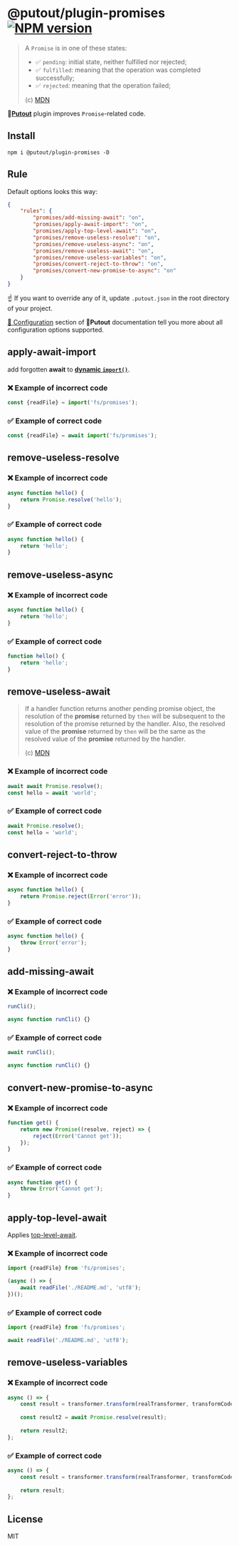 # @putout/plugin-promises [![NPM version][NPMIMGURL]][NPMURL]

[NPMIMGURL]: https://img.shields.io/npm/v/@putout/plugin-promises.svg?style=flat&longCache=true
[NPMURL]: https://npmjs.org/package/@putout/plugin-promises"npm"

> A `Promise` is in one of these states:
>
> - ✅ `pending`: initial state, neither fulfilled nor rejected;
> - ✅ `fulfilled`: meaning that the operation was completed successfully;
> - ✅ `rejected`: meaning that the operation failed;
>
> (c) [MDN](https://developer.mozilla.org/en-US/docs/Web/JavaScript/Reference/Global_Objects/Promise)

🐊[**Putout**](https://github.com/coderaiser/putout) plugin improves `Promise`-related code.

## Install

```
npm i @putout/plugin-promises -D
```

## Rule

Default options looks this way:

```json
{
    "rules": {
        "promises/add-missing-await": "on",
        "promises/apply-await-import": "on",
        "promises/apply-top-level-await": "on",
        "promises/remove-useless-resolve": "on",
        "promises/remove-useless-async": "on",
        "promises/remove-useless-await": "on",
        "promises/remove-useless-variables": "on",
        "promises/convert-reject-to-throw": "on",
        "promises/convert-new-promise-to-async": "on"
    }
}
```

☝️ If you want to override any of it, update `.putout.json` in the root directory of your project.

[🦉 Configuration](https://github.com/coderaiser/putout#-configuration) section of 🐊**Putout** documentation tell you more about all configuration options supported.

## apply-await-import

add forgotten **await** to [**dynamic `import()`**](https://developer.mozilla.org/en-US/docs/Web/JavaScript/Reference/Statements/import#dynamic_imports).

### ❌ Example of incorrect code

```js
const {readFile} = import('fs/promises');
```

### ✅ Example of correct code

```js
const {readFile} = await import('fs/promises');
```

## remove-useless-resolve

### ❌ Example of incorrect code

```js
async function hello() {
    return Promise.resolve('hello');
}
```

### ✅ Example of correct code

```js
async function hello() {
    return 'hello';
}
```

## remove-useless-async

### ❌ Example of incorrect code

```js
async function hello() {
    return 'hello';
}
```

### ✅ Example of correct code

```js
function hello() {
    return 'hello';
}
```

## remove-useless-await

> If a handler function returns another pending promise object, the resolution of the **promise** returned by `then` will be subsequent to the resolution of the promise returned by the handler. Also, the resolved value of the **promise** returned by `then` will be the same as the resolved value of the **promise** returned by the handler.
>
> (c) [MDN](https://developer.mozilla.org/en-US/docs/Web/JavaScript/Reference/Global_Objects/Promise/then#return_value)

### ❌ Example of incorrect code

```js
await await Promise.resolve();
const hello = await 'world';
```

### ✅ Example of correct code

```js
await Promise.resolve();
const hello = 'world';
```

## convert-reject-to-throw

### ❌ Example of incorrect code

```js
async function hello() {
    return Promise.reject(Error('error'));
}
```

### ✅ Example of correct code

```js
async function hello() {
    throw Error('error');
}
```

## add-missing-await

### ❌ Example of incorrect code

```js
runCli();

async function runCli() {}
```

### ✅ Example of correct code

```js
await runCli();

async function runCli() {}
```

## convert-new-promise-to-async

### ❌ Example of incorrect code

```js
function get() {
    return new Promise((resolve, reject) => {
        reject(Error('Cannot get'));
    });
}
```

### ✅ Example of correct code

```js
async function get() {
    throw Error('Cannot get');
}
```

## apply-top-level-await

Applies [top-level-await](https://v8.dev/features/top-level-await).

### ❌ Example of incorrect code

```js
import {readFile} from 'fs/promises';

(async () => {
    await readFile('./README.md', 'utf8');
})();
```

### ✅ Example of correct code

```js
import {readFile} from 'fs/promises';

await readFile('./README.md', 'utf8');
```

## remove-useless-variables

### ❌ Example of incorrect code

```js
async () => {
    const result = transformer.transform(realTransformer, transformCode, code, parser);
    
    const result2 = await Promise.resolve(result);
    
    return result2;
};
```

### ✅ Example of correct code

```js
async () => {
    const result = transformer.transform(realTransformer, transformCode, code, parser);
    
    return result;
};
```

## License

MIT
